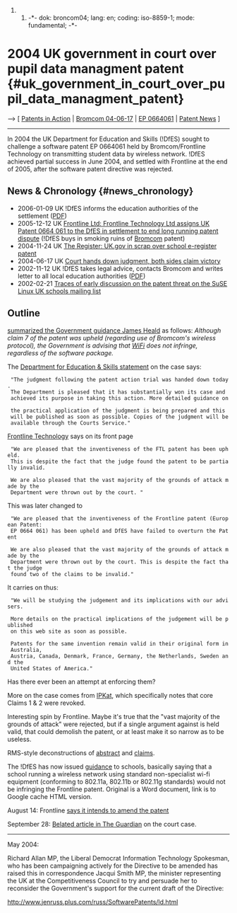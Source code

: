 1.  1.  -\*- dok: broncom04; lang: en; coding: iso-8859-1; mode:
        fundamental; -\*-

# 2004 UK government in court over pupil data managment patent {#uk_government_in_court_over_pupil_data_managment_patent}

\--\> \[ [ Patents in Action](SwpikxraniEn "wikilink") \| [ Bromcom
04-06-17](Bromcom040617En "wikilink") \| [EP
0664061](http://swpat.ffii.org/pikta/txt/ep/0664/061/ "wikilink") \| [
Patent News](SwpatcninoEn "wikilink") \]

------------------------------------------------------------------------

In 2004 the UK Department for Education and Skills (!DfES) sought to
challenge a software patent EP 0664061 held by Bromcom/Frontline
Technology on transmitting student data by wireless network. !DfES
achieved partial success in June 2004, and settled with Frontline at the
end of 2005, after the software patent directive was rejected.

## News & Chronology {#news_chronology}

-   2006-01-09 UK !DfES informs the education authorities of the
    settlement
    ([PDF](http://eduwight.iow.gov.uk/curriculum/ngfl/images/Patentsettlementletter.pdf "wikilink"))
-   2005-12-12 UK [Frontline Ltd: Frontline Technology Ltd assigns UK
    Patent 0664 061 to the DfES in settlement to end long running patent
    dispute](http://www.frontline-technology.com/index.asp?id=news6 "wikilink")
    (!DfES buys in smoking ruins of
    [Bromcom](http:Bromcom04En "wikilink") patent)
-   2004-11-24 UK [The Register: UK.gov in scrap over school e-register
    patent](http://www.theregister.co.uk/2004/11/24/schools_patent/ "wikilink")
-   2004-06-17 UK [ Court hands down judgment, both sides claim
    victory](Bromcom040617En "wikilink")
-   2002-11-12 UK !DfES takes legal advice, contacts Bromcom and writes
    letter to all local education authorities
    ([PDF](http://www.eiskent.co.uk/News/documents/LEA_patent_let_121102.pdf "wikilink"))
-   2002-02-21 [Traces of early discussion on the patent threat on the
    SuSE Linux UK schools mailing
    list](http://lists.suse.com/archive/suse-linux-uk-schools/2002-Feb/0293.html "wikilink")

## Outline

[summarized the Government guidance James
Heald](http://lists.gnu.org/archive/html/fsfe-uk/2004-07/msg00022.html "wikilink")
as follows: *Although claim 7 of the patent was upheld (regarding use of
Bromcom\'s wireless protocol),* *the Government is advising that
[WiFi](WiFi "wikilink") does not infringe, regardless of the software
package.*

The [Department for Education & Skills
statement](http://www.teachernet.gov.uk/management/tools/ims/patent/ "wikilink")
on the case says:

` "The judgment following the patent action trial was handed down today. `\
` The Department is pleased that it has substantially won its case and `\
` achieved its purpose in taking this action. More detailed guidance on `\
` the practical application of the judgment is being prepared and this`\
` will be published as soon as possible. Copies of the judgment will be`\
` available through the Courts Service."`

[Frontline Technology](http://www.frontline-technology.com/ "wikilink")
says on its front page

` "We are pleased that the inventiveness of the FTL patent has been upheld. `\
` This is despite the fact that the judge found the patent to be partially invalid.`

` We are also pleased that the vast majority of the grounds of attack made by the `\
` Department were thrown out by the court. "`

This was later changed to

` "We are pleased that the inventiveness of the Frontline patent (European Patent: `\
` EP 0664 061) has been upheld and DfES have failed to overturn the Patent`

` We are also pleased that the vast majority of the grounds of attack made by the`\
` Department were thrown out by the court. This is despite the fact that the judge`\
` found two of the claims to be invalid."`

It carries on thus:

` "We will be studying the judgement and its implications with our advisers.`

` More details on the practical implications of the judgement will be published`\
` on this web site as soon as possible.`

` Patents for the same invention remain valid in their original form in Australia, `\
` Austria, Canada, Denmark, France, Germany, the Netherlands, Sweden and the `\
` United States of America."`

Has there ever been an attempt at enforcing them?

More on the case comes from
[IPKat](http://ipkitten.blogspot.com/2004/06/truancy-patent-goes-missing-in-part.html "wikilink"),
which specifically notes that core Claims 1 & 2 were revoked.

Interesting spin by Frontline. Maybe it\'s true that the \"vast majority
of the grounds of attack\" were rejected, but if a single argument
against is held valid, that could demolish the patent, or at least make
it so narrow as to be useless.

RMS-style deconstructions of
[abstract](http://www.cgce.net/frontline_patent/abstract_a.txt "wikilink")
and
[claims](http://www.cgce.net/frontline_patent/claims_a.txt "wikilink").

The !DfES has now issued
[guidance](http://64.233.167.104/search?q=cache:4YDkt-jZwgoJ:www.teachernet.gov.uk/_doc/7078/Patent%2520advice%2520to%2520schools%252020%2520July%252004.doc&hl=en "wikilink")
to schools, basically saying that a school running a wireless network
using standard non-specialist wi-fi equipment (conforming to 802.11a,
802.11b or 802.11g standards) would not be infringing the Frontline
patent. Original is a Word document, link is to Google cache HTML
version.

August 14: Frontline [says it intends to amend the
patent](http://www.frontline-technology.com/index.asp?id=info1 "wikilink")

September 28: [Belated article in The
Guardian](http://education.guardian.co.uk/elearning/story/0,10577,1314011,00.html "wikilink")
on the court case.

------------------------------------------------------------------------

May 2004:

Richard Allan MP, the Liberal Democrat Information Technology Spokesman,
who has been campaigning actively for the Directive to be amended has
raised this in correspondence Jacqui Smith MP, the minister representing
the UK at the Competitiveness Council to try and persuade her to
reconsider the Government\'s support for the current draft of the
Directive:

<http://www.jenruss.plus.com/russ/SoftwarePatents/ld.html>
